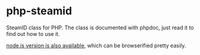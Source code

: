 # php-steamid
SteamID class for PHP. The class is documented with phpdoc, just read it to find out how to use it.

[node.js version is also available](https://www.npmjs.com/package/steamid), which can be browserified pretty easily.
